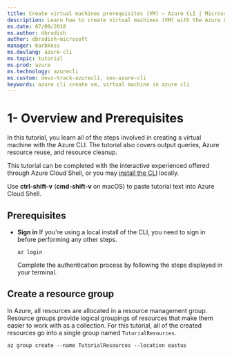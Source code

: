 ```yaml
---
title: Create virtual machines prerequisites (VM) – Azure CLI | Microsoft Docs
description: Learn how to create virtual machines (VM) with the Azure CLI by completing this tutorial through Azure Cloud Shell or by installing the CLI locally.
ms.date: 07/09/2018
ms.author: dbradish
author: dbradish-microsoft
manager: barbkess
ms.devlang: azure-cli
ms.topic: tutorial
ms.prod: azure
ms.technology: azurecli
ms.custom: devx-track-azurecli, seo-azure-cli
keywords: azure cli create vm, virtual machine in azure cli
---
```


# 1- Overview and Prerequisites

In this tutorial, you learn all of the steps involved in creating a virtual machine with the Azure CLI. The tutorial
also covers output queries, Azure resource reuse, and resource cleanup.

This tutorial can be completed with the interactive experienced offered through Azure Cloud Shell, or you may [install the CLI](install-azure-cli.md)
locally.

Use __ctrl-shift-v__ (__cmd-shift-v__ on macOS) to paste tutorial text into Azure Cloud Shell.

## Prerequisites

- **Sign in** If you're using a local install of the CLI, you need to sign in before performing any other steps.

    ```azurecli-interactive
    az login
    ```

    Complete the authentication process by following the steps displayed in your terminal.

## Create a resource group

In Azure, all resources are allocated in a resource management group. Resource groups provide logical groupings of resources
that make them easier to work with as a collection. For this tutorial, all of the created resources go into a
single group named `TutorialResources`.

```azurecli
az group create --name TutorialResources --location eastus
 ```
